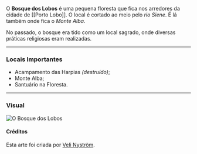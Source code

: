 O **Bosque dos Lobos** é uma pequena floresta que fica nos arredores da cidade de [[Porto Lobo]]. O local é cortado ao meio pelo *rio Siene*. É lá também onde fica o *Monte Alba*.

No passado, o bosque era tido como um local sagrado, onde diversas práticas religiosas eram realizadas.

---

### Locais Importantes

- Acampamento das Harpias *(destruído)*;
- Monte Alba;
- Santuário na Floresta.

---

### Visual

![O Bosque dos Lobos](https://cdna.artstation.com/p/assets/images/images/002/830/622/large/veli-nystrom-sketch-forest.jpg)

#### Créditos

Esta arte foi criada por [Veli Nyström](https://www.artstation.com/artwork/PEKAy).